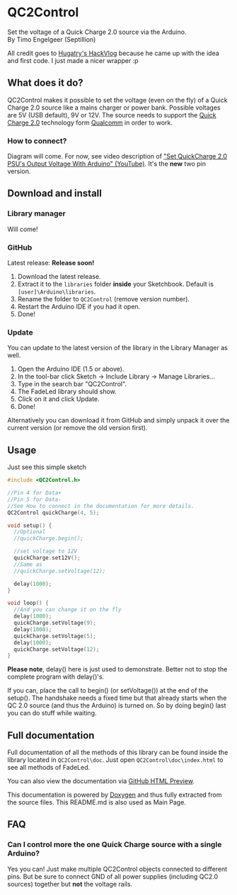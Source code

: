 # QC2Control
Set the voltage of a Quick Charge 2.0 source via the Arduino.  
By Timo Engelgeer (Septillion)

All credit goes to [Hugatry's HackVlog](https://www.youtube.com/channel/UCHgeChD442K0ah-KxEg0PHw) because he came up with the idea and first code. I just made a nicer wrapper :p

## What does it do?
QC2Control makes it possible to set the voltage (even on the fly) of a Quick Charge 2.0 source like a mains charger or power bank. Possible voltages are 5V (USB default), 9V or 12V. The source needs to support the [Quick Charge 2.0](https://www.qualcomm.com/products/features/quick-charge) technology form [Qualcomm](https://www.qualcomm.com/) in order to work.

### How to connect?
Diagram will come. For now, see video description of ["Set QuickCharge 2.0 PSU's Output Voltage With Arduino" (YouTube)](https://youtu.be/MldONoCgr20). It's the **new** two pin version.

## Download and install
### Library manager
Will come!

### GitHub
Latest release: **Release soon!**

1. Download the latest release.
2. Extract it to the `libraries` folder **inside** your Sketchbook. Default is `[user]\Arduino\libraries`. 
3. Rename the folder to `QC2Control` (remove version number).
4. Restart the Arduino IDE if you had it open.
5. Done!

### Update
You can update to the latest version of the library in the Library Manager as well. 

1.  Open the Arduino IDE (1.5 or above).
2.  In the tool-bar click Sketch -> Include Library -> Manage Libraries...
3.  Type in the search bar "QC2Control".
4.  The FadeLed library should show.
5.  Click on it and click Update.
6.  Done!

Alternatively you can download it from GitHub and simply unpack it over the current version (or remove the old version first).

## Usage
Just see this simple sketch
```C++
#include <QC2Control.h>

//Pin 4 for Data+
//Pin 5 for Data-
//See How to connect in the documentation for more details.
QC2Control quickCharge(4, 5);

void setup() {
  //Optional
  //quickCharge.begin();

  //set voltage to 12V
  quickCharge.set12V();
  //Same as
  //quickCharge.setVoltage(12);

  delay(1000);
}

void loop() {
  //And you can change it on the fly
  delay(1000);
  quickCharge.setVoltage(9);
  delay(1000);
  quickCharge.setVoltage(5);
  delay(1000);
  quickCharge.setVoltage(12);
}
```
**Please note**, delay() here is just used to demonstrate. Better not to stop the complete program with delay()'s.

If you can, place the call to begin() (or setVoltage()) at the end of the setup(). The handshake needs a fixed time but that already starts when the QC 2.0 source (and thus the Arduino) is turned on. So by doing begin() last you can do stuff while waiting.

## Full documentation
Full documentation of all the methods of this library can be found inside the library located in `QC2Control\doc`. Just open `QC2Control\doc\index.html` to see all methods of FadeLed. 

You can also view the documentation via [GitHub HTML Preview](https://htmlpreview.github.io/?https://github.com/septillion-git/QC2Control/blob/master/doc/index.html).

This documentation is powered by [Doxygen](http://www.doxygen.org/) and thus fully extracted from the source files. This README.md is also used as Main Page.

## FAQ

### Can I control more the one Quick Charge source with a single Arduino?
Yes you can! Just make multiple QC2Control objects connected to different pins. But be sure to connect GND of all power supplies (including QC2.0 sources) together but **not** the voltage rails.